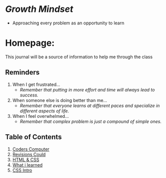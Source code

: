 # ***Growth Mindset*** 
- Approaching every problem as an opportunity  to learn

# Homepage:
This journal will be a source of information to help me through the class

## Reminders
1. When I get frustrated...
   - *Remember that putting in more effort and time will always lead to success.*
2. When someone else is doing better than me...
   - *Remember that everyone learns at different paces and specialize in different aspects of life.*
3. When I feel overwhelmed...
   - _Remember that complex problem is just a compound of simple ones._
   
## Table of Contents
1. [Coders Computer](https://kyllo34.github.io/learning-journal/Coders-Computer.md)
2. [Revisions Could](https://kyllo34.github.io/learning-journal/Revisions-Cloud.md)
3. [HTML & CSS](https://kyllo34.github.io/learning-journal/HTML-CSS)
4. [What i learned](https://kyllo34.github.io/learning-journal/learnt.md)
5. [CSS Intro](https://kyllo34.github.io/learning-journal/CSS_INTRO)